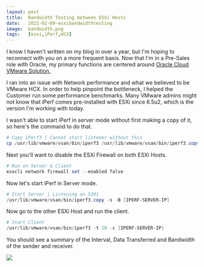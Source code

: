 ```yaml
---
layout: post
title:  Bandwidth Testing between ESXi Hosts
date:   2022-02-09-esxibandwidthtesting
image:  bandwidth.png
tags:   [esxi,iPerf,HCX]
---
```

I know I haven't written on my blog in over a year, but I'm hoping to reconnect with you on a more frequent basis. Now that I'm in a Pre-Sales role with Oracle, my primary functions are centered around [Oracle Cloud VMware Solution.](https://www.oracle.com/cloud/compute/vmware/)

I ran into an issue with Network performance and what we believed to be VMware HCX. In order to help pinpoint the bottleneck, I helped the Customer run some performance benchmarks. Many VMware admins might not know that iPerf comes pre-installed with ESXi since 6.5u2, which is the version I'm working with today.

I wasn't able to start iPerf in server mode without first making a copy of it, so here's the command to do that.

```powershell
# Copy iPerf3 | Cannot start listener without this
cp /usr/lib/vmware/vsan/bin/iperf3 /usr/lib/vmware/vsan/bin/iperf3.copy
```

Next you'll want to disable the ESXi Firewall on both ESXi Hosts.
```powershell
# Run on Server & Client
esxcli network firewall set --enabled false
```

Now let's start iPerf in Server mode.
```powershell
# Start Server | Listening on 5201
/usr/lib/vmware/vsan/bin/iperf3.copy -s -B [IPERF-SERVER-IP]
```

Now go to the other ESXi Host and run the client.
```powershell
# Start Client
/usr/lib/vmware/vsan/bin/iperf3 -t 10 -c [IPERF-SERVER-IP]
```

You should see a summary of the Interval, Data Transferred and Bandwidth of the sender and receiver.


![]({{site.baseurl}}/img/bandwidthsummary.png)
